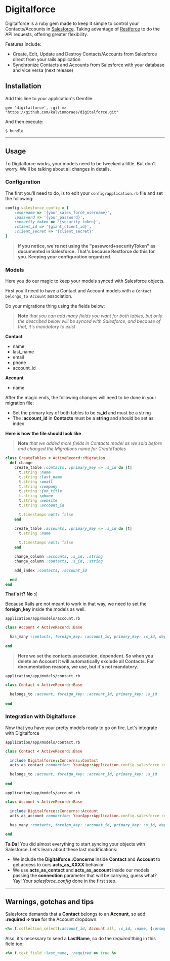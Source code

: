 # Digitalforce

Digitalforce is a ruby gem made to keep it simple to control your Contacts/Accounts in [Salesforce](http://www.salesforce.com).
Taking advantage of [Restforce](https://github.com/ejholmes/restforce) to do the API requests, offering
greater flexibility.

Features include:

* Create, Edit, Update and Destroy Contacts/Accounts from Salesforce direct from your rails application
* Synchronize Contacts and Accounts from Salesforce with your database and vice versa (next release)

## Installation

Add this line to your application's Gemfile:

    gem 'digitalforce', :git => "https://github.com/kalvinmoraes/digitalforce.git"

And then execute:

    $ bundle

---

## Usage

To Digitalforce works, your models need to be tweeked a little. But don't worry. We'll be talking about all changes in details.

### Configuration

The first you'll need to do, is to edit your ``config/application.rb`` file and set the following:

```ruby
config.salesforce_config = {
    :username => '{your_sales_force_username}',
    :password => '{your_password}',
    :security_token => '{security_token}',
    :client_id => '{giant_client_id}',
    :client_secret => '{client_secret}'
}
```

> **If you notice, we're not using the "password+securityToken" as documented in Salesforce. That's because Restforce do this for you. Keeping your configuration organized.**

### Models

Here you do our magic to keep your models synced with Salesforce objects.

First you'll need to have a Contact and Account models with a ``Contact belongs_to Account`` association.

Do your migrations thing using the fields below:

> **Note** *that you can add many fields you want for both tables, but only the described below will be synced with Salesforce, and because of that, it's mandatory to exist*

**Contact**
* name
* last_name
* email
* phone
* account_id

**Account**
* name

After the magic ends, the following changes will need to be done in your migration file:

* Set the primary key of both tables to be **:s_id** and must be a string
* The **:account_id** in **Contacts** must be a **string** and should be set as index

**Here is how the file should look like**

> **Note** *that we added more fields in Contacts model as we said before and changed the Migrations name for CreateTables*

```ruby
class CreateTables < ActiveRecord::Migration
  def change
    create_table :contacts, :primary_key => :s_id do |t|
      t.string :name
      t.string :last_name
      t.string :email
      t.string :company
      t.string :job_title
      t.string :phone
      t.string :website
      t.string :account_id

      t.timestamps null: false
    end

    create_table :accounts, :primary_key => :s_id do |t|
      t.string :name
      
      t.timestamps null: false
    end

    change_column :accounts, :s_id, :string
    change_column :contacts, :s_id, :string

    add_index :contacts, :account_id

  end
end
```

**That's it? No :(**

Because Rails are not meant to work in that way, we need to set the **foreign_key** inside the models as well.

``application/app/models/account.rb``
```ruby
class Account < ActiveRecord::Base

  has_many :contacts, foreign_key: :account_id, primary_key: :s_id, dependent: :destroy
  
end
```

> **Here we set the contacts association, dependent. So when you delete an Account it will automatically exclude all Contacts. For documentation reasons, we use, but it's not mandatory.**

``application/app/models/contact.rb``
```ruby
class Contact < ActiveRecord::Base

  belongs_to :account, foreign_key: :account_id, primary_key: :s_id
  
end
```

### Integration with Digitalforce

Now that you have your pretty models ready to go on fire. Let's integrate with Digitalforce

``application/app/models/contact.rb``
```ruby
class Contact < ActiveRecord::Base

  include Digitalforce::Concerns::Contact
  acts_as_contact connection: YourApp::Application.config.salesforce_config

  belongs_to :account, foreign_key: :account_id, primary_key: :s_id
  
end
```

``application/app/models/account.rb``
```ruby
class Account < ActiveRecord::Base

  include Digitalforce::Concerns::Account
  acts_as_account connection: YourApp::Application.config.salesforce_config

  has_many :contacts, foreign_key: :account_id, primary_key: :s_id, dependent: :destroy
  
end
```

**Ta Da!** You did almost everything to start syncing your objects with Salesforce. Let's learn about these last modifications:

* We include the **Digitalforce::Concerns** inside **Contact** and **Account** to get access to ours **acts_as_XXXX** behavior
* We use **acts_as_contact** and **acts_as_account** inside our models passing the **connection** parameter that will be carrying, guess what? Yay! Your *salesforce_config* done in the first step.

---

## Warnings, gotchas and tips

Salesforce demands that a **Contact** belongs to an **Account**, so add **:required => true** for the Account dropdown:

```ruby
<%= f.collection_select(:account_id, Account.all, :s_id, :name, {:prompt => "Select your account"}, {:required => true}) %>
```

Also, it's necessary to send a **LastName**, so do the *required* thing in this field too:

```ruby
<%= f.text_field :last_name, :required => true %>
```
